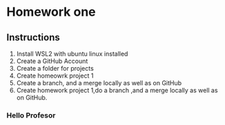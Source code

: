 # Homework one
## Instructions
1. Install WSL2 with ubuntu linux installed
2. Create a GitHub Account
3. Create a folder for projects
4. Create homeowrk project 1
5. Create a branch, and a merge locally as well as on GitHub
6. Create homework project 1,do a branch ,and a merge locally as well as on GitHub.

### Hello Profesor

